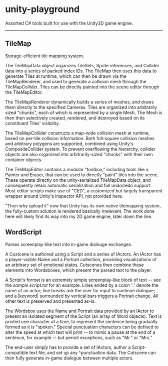 # unity-playground
Assorted C# tools built for use with the Unity3D game engine.

---

## TileMap
Storage-efficient tile mapping system.

The TileMapData object organizes TileSets, Sprite references, and Collider data into a series of packed index IDs. The TileMap then uses this data to generate Tiles at runtime, which can then be drawn via the TileMapRenderer, and used to generate a collision mesh through the TileMapCollider. Tiles can be directly painted into the scene editor through the TileMapEditor.

The TileMapRenderer dynamically builds a series of meshes, and draws them directly to the specified Cameras. Tiles are organized into arbitrarily sized "chunks", each of which is represented by a single Mesh. The Mesh is then then selectively created, rendered, and destroyed based on its constituent Tiles' visibility.

The TileMapCollider constructs a map-wide collision mesh at runtime, based on per-tile collision information. Both full-square collision meshes and arbitrary polygons are supported, combined using Unity's CompositeCollider system. To prevent overflowing the hierarchy, collider objects are also organized into arbitrarily-sized "chunks" with their own container objects.

The TileMapEditor contains a modular "toolbox," including tools like a Painter and Eraser, that can be used to directly "paint" tiles into the scene. These operate directly on the unity-serialized TileMapData object, and consequently retain automatic serialization and full undo/redo support. Most editor scripts make use of "CED", a customized but largely transparent wrapper around Unity's inspector API, not provided here.

"Then why upload it" now that Unity has its own native tilemapping system, the fully-custom solution is rendered basically irrelevant. The work done here will likely find its way into my 2D game engine, later down the line.

## WordScript
Parses screenplay-like text into in-game dialouge exchanges.

A Custcene is authored using a Script and a series of IActors. An IActor has a player-visible Name and a Portrait collection, providing visualizations of an arbitrary set of emotional states. Cutscenes then combine these elements into Wordsboxes, which present the parsed text to the player.

A Script's format is an extremely simple screenplay-like block of text -- see the *sample script.txt* for an example. Lines ended by a colon ':' denote the name of an actor; line breaks ask the user for input to continue dialogue; and a |keyword| surrounded by vertical bars triggers a Portrait change. All other text is preserved and presented as-is.

The Wordsbox uses the Name and Portrait data provided by an IActor to present an isolated segment of the Script (an array of Word objects). Text is printed one character at a time, to represent the sentence being gradually formed as it is "spoken." Special punctuation characters can be defined to alter the speed at which text will print -- to mimic a pause at the end of a sentence, for example -- but permit exceptions, such as "Mr." or "Mrs."

The end-user simply has to provide a set of IActors, author a Script-compatible text file, and set up any ^punctuation data. The Cutscene can then fully generate in-game dialogue between multiple actors.
